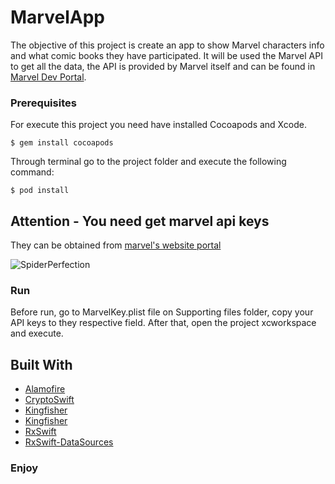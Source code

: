 # MarvelApp
The objective of this project is create an app to show Marvel characters info and what comic books they have participated. It will be used the Marvel API to get all the data, the API is provided by Marvel itself and can be found in [Marvel Dev Portal]( https://developer.marvel.com/).

### Prerequisites

For execute this project you need have installed Cocoapods and Xcode.
```
$ gem install cocoapods
```
Through terminal go to the project folder and execute the following command:
```
$ pod install
```
## Attention - You need get marvel api keys
They can be obtained from [marvel's website portal](https://developer.marvel.com/account)

![SpiderPerfection](https://media.makeameme.org/created/perfection-5b04e0.jpg)

### Run

Before run, go to MarvelKey.plist file on Supporting files folder, copy your API keys to they respective field.
After that, open the project xcworkspace and execute.


## Built With

* [Alamofire](https://github.com/Alamofire/Alamofire)
* [CryptoSwift](https://github.com/krzyzanowskim/CryptoSwift)
* [Kingfisher](https://github.com/onevcat/Kingfisher)
* [Kingfisher](https://github.com/ReactiveX/RxSwift/tree/master/RxCocoa)
* [RxSwift](https://github.com/ReactiveX/RxSwift) 
* [RxSwift-DataSources](https://github.com/RxSwiftCommunity/RxDataSources)



### Enjoy
